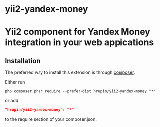 # yii2-yandex-money
Yii2 component for Yandex Money integration in your web appications
===================================================================

Installation
------------

The preferred way to install this extension is through [composer](http://getcomposer.org/download/).

Either run

```
php composer.phar require --prefer-dist hrupin/yii2-yandex-money "*"
```

or add

```json
"hrupin/yii2-yandex-money": "*"
```

to the require section of your composer.json.
